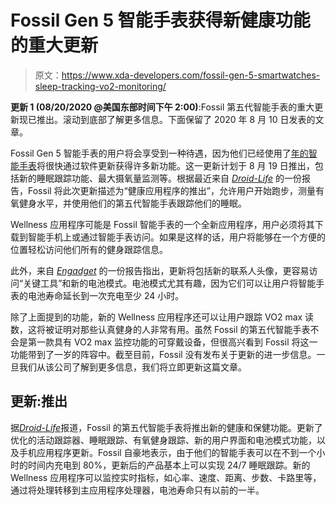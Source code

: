 # Fossil Gen 5 智能手表获得新健康功能的重大更新

> 原文：<https://www.xda-developers.com/fossil-gen-5-smartwatches-sleep-tracking-vo2-monitoring/>

**更新 1 (08/20/2020 @美国东部时间下午 2:00)**:Fossil 第五代智能手表的重大更新现已推出。滚动到底部了解更多信息。下面保留了 2020 年 8 月 10 日发表的文章。

Fossil Gen 5 智能手表的用户将会享受到一种待遇，因为他们已经使用了[年的智能手表](https://www.xda-developers.com/fossil-gen-5-wear-3100-battery-modes/)将很快通过软件更新获得许多新功能。这一更新计划于 8 月 19 日推出，包括新的睡眠跟踪功能、最大摄氧量监测等。根据最近来自 [*Droid-Life*](https://www.droid-life.com/2020/08/08/fossil-gen-5-update-adding-sleep-tracking-new-fitness-stuff-and-more/) 的一份报告，Fossil 将此次更新描述为“健康应用程序的推出”，允许用户开始跑步，测量有氧健身水平，并使用他们的第五代智能手表跟踪他们的睡眠。

Wellness 应用程序可能是 Fossil 智能手表的一个全新应用程序，用户必须将其下载到智能手机上或通过智能手表访问。如果是这样的话，用户将能够在一个方便的位置轻松访问他们所有的健身跟踪信息。

此外，来自 [*Engadget*](https://www.engadget.com/fossil-gen-5-010235461.html) 的一份报告指出，更新将包括新的联系人头像，更容易访问“关键工具”和新的电池模式。电池模式尤其有趣，因为它们可以让用户将智能手表的电池寿命延长到一次充电至少 24 小时。

除了上面提到的功能，新的 Wellness 应用程序还可以让用户跟踪 VO2 max 读数，这将被证明对那些认真健身的人非常有用。虽然 Fossil 的第五代智能手表不会是第一款具有 VO2 max 监控功能的可穿戴设备，但很高兴看到 Fossil 将这一功能带到了一岁的阵容中。截至目前，Fossil 没有发布关于更新的进一步信息。一旦我们从该公司了解到更多信息，我们将立即更新这篇文章。

## 更新:推出

据[*Droid-Life*](https://www.droid-life.com/2020/08/19/fossil-gen-5-wear-os-devices-receiving-big-update-includes-sleep-tracking/)报道，Fossil 的第五代智能手表将推出新的健康和保健功能。更新了优化的活动跟踪器、睡眠跟踪、有氧健身跟踪、新的用户界面和电池模式功能，以及手机应用程序更新。Fossil 自豪地表示，由于他们的智能手表可以在不到一个小时的时间内充电到 80%，更新后的产品基本上可以实现 24/7 睡眠跟踪。新的 Wellness 应用程序可以监控实时指标，如心率、速度、距离、步数、卡路里等，通过将处理转移到主应用程序处理器，电池寿命只有以前的一半。